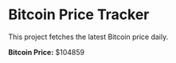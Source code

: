 # Bitcoin Price Tracker

This project fetches the latest Bitcoin price daily.

**Bitcoin Price:** $104859
